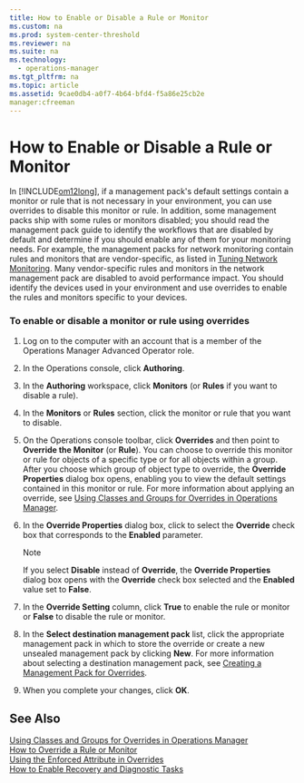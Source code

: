 ```yaml
---
title: How to Enable or Disable a Rule or Monitor
ms.custom: na
ms.prod: system-center-threshold
ms.reviewer: na
ms.suite: na
ms.technology: 
  - operations-manager
ms.tgt_pltfrm: na
ms.topic: article
ms.assetid: 9cae0db4-a0f7-4b64-bfd4-f5a86e25cb2e
manager:cfreeman
---
```

# How to Enable or Disable a Rule or Monitor
In [!INCLUDE[om12long](../../om/manage/includes/om12long_md.md)], if a management pack's default settings contain a monitor or rule that is not necessary in your environment, you can use overrides to disable this monitor or rule. In addition, some management packs ship with some rules or monitors disabled; you should read the management pack guide to identify the workflows that are disabled by default and determine if you should enable any of them for your monitoring needs. For example, the management packs for network monitoring contain rules and monitors that are vendor\-specific, as listed in [Tuning Network Monitoring](../../om/manage/Tuning-Network-Monitoring.md). Many vendor\-specific rules and monitors in the network management pack are disabled to avoid performance impact. You should identify the devices used in your environment and use overrides to enable the rules and monitors specific to your devices.  
  
### To enable or disable a monitor or rule using overrides  
  
1.  Log on to the computer with an account that is a member of the Operations Manager Advanced Operator role.  
  
2.  In the Operations console, click **Authoring**.  
  
3.  In the **Authoring** workspace, click **Monitors** \(or **Rules** if you want to disable a rule\).  
  
4.  In the **Monitors** or **Rules** section, click the monitor or rule that you want to disable.  
  
5.  On the Operations console toolbar, click **Overrides** and then point to **Override the Monitor** \(or **Rule**\). You can choose to override this monitor or rule for objects of a specific type or for all objects within a group. After you choose which group of object type to override, the **Override Properties** dialog box opens, enabling you to view the default settings contained in this monitor or rule. For more information about applying an override, see [Using Classes and Groups for Overrides in Operations Manager](../../om/manage/Using-Classes-and-Groups-for-Overrides-in-Operations-Manager.md).  
  
6.  In the **Override Properties** dialog box, click to select the **Override** check box that corresponds to the **Enabled** parameter.  
  
    > [!NOTE]  
    > If you select **Disable** instead of **Override**, the **Override Properties** dialog box opens with the **Override** check box selected and the **Enabled** value set to **False**.  
  
7.  In the **Override Setting** column, click **True** to enable the rule or monitor or **False** to disable the rule or monitor.  
  
8.  In the **Select destination management pack** list, click the appropriate management pack in which to store the override or create a new unsealed management pack by clicking **New**. For more information about selecting a destination management pack, see [Creating a Management Pack for Overrides](../../om/manage/Creating-a-Management-Pack-for-Overrides.md).  
  
9. When you complete your changes, click **OK**.  
  
## See Also  
[Using Classes and Groups for Overrides in Operations Manager](../../om/manage/Using-Classes-and-Groups-for-Overrides-in-Operations-Manager.md)  
[How to Override a Rule or Monitor](../../om/manage/How-to-Override-a-Rule-or-Monitor.md)  
[Using the Enforced Attribute in Overrides](../../om/manage/Using-the-Enforced-Attribute-in-Overrides.md)  
[How to Enable Recovery and Diagnostic Tasks](../../om/manage/How-to-Enable-Recovery-and-Diagnostic-Tasks.md)  
  
